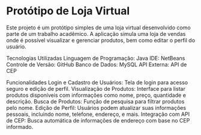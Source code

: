 # Protótipo de Loja Virtual
Este projeto é um protótipo simples de uma loja virtual desenvolvido como parte de um trabalho acadêmico. A aplicação simula uma loja de vendas onde é possível visualizar e gerenciar produtos, bem como editar o perfil do usuário.

Tecnologias Utilizadas
Linguagem de Programação: Java
IDE: NetBeans
Controle de Versão: GitHub
Banco de Dados: MySQL
API Externa: API de CEP

Funcionalidades
Login e Cadastro de Usuários: Tela de login para acesso seguro e edição de perfil.
Visualização de Produtos: Interface para listar produtos disponíveis com informações como nome, preço, quantidade e descrição.
Busca de Produtos: Função de pesquisa para filtrar produtos pelo nome.
Edição de Perfil: Usuários podem atualizar suas informações pessoais, incluindo nome, telefone, endereço, e mais.
Integração com API de CEP: Busca automática de informações de endereço com base no CEP informado.
